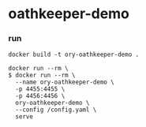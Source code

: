 # oathkeeper-demo


### run
```
docker build -t ory-oathkeeper-demo .
```
```
docker run --rm \                    
$ docker run --rm \
  --name ory-oathkeeper-demo \
  -p 4455:4455 \
  -p 4456:4456 \
  ory-oathkeeper-demo \
  --config /config.yaml \
  serve
  ```
